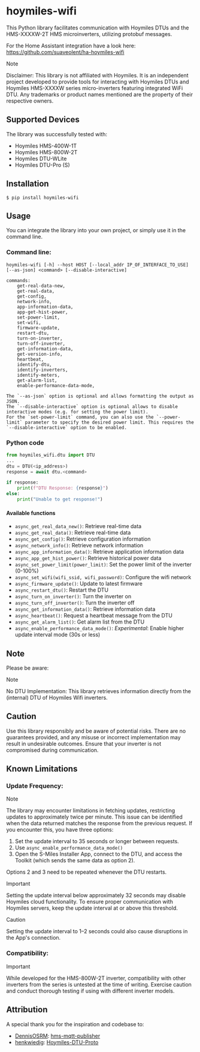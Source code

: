 # hoymiles-wifi

This Python library facilitates communication with Hoymiles DTUs and the HMS-XXXXW-2T HMS microinverters, utilizing protobuf messages.

For the Home Assistant integration have a look here:
https://github.com/suaveolent/ha-hoymiles-wifi

> [!NOTE]
> Disclaimer: This library is not affiliated with Hoymiles. It is an independent project developed to provide tools for interacting with Hoymiles DTUs and Hoymiles HMS-XXXXW series micro-inverters featuring integrated WiFi DTU. Any trademarks or product names mentioned are the property of their respective owners.

## Supported Devices

The library was successfully tested with:

- Hoymiles HMS-400W-1T
- Hoymiles HMS-800W-2T
- Hoymiles DTU-WLite
- Hoymiles DTU-Pro (S)

## Installation

```
$ pip install hoymiles-wifi
```

## Usage

You can integrate the library into your own project, or simply use it in the command line.

### Command line:

```
hoymiles-wifi [-h] --host HOST [--local_addr IP_OF_INTERFACE_TO_USE] [--as-json] <command> [--disable-interactive]

commands:
    get-real-data-new,
    get-real-data,
    get-config,
    network-info,
    app-information-data,
    app-get-hist-power,
    set-power-limit,
    set-wifi,
    firmware-update,
    restart-dtu,
    turn-on-inverter,
    turn-off-inverter,
    get-information-data,
    get-version-info,
    heartbeat,
    identify-dtu,
    identify-inverters,
    identify-meters,
    get-alarm-list,
    enable-performance-data-mode,

The `--as-json` option is optional and allows formatting the output as JSON.
The `--disable-interactive` option is optional allows to disable interactive modes (e.g. for setting the power limit).
For the `set-power-limit` command, you can also use the `--power-limit` parameter to specify the desired power limit. This requires the `--disable-interactive` option to be enabled.
```

### Python code

```python
from hoymiles_wifi.dtu import DTU
...
dtu = DTU(<ip_address>)
response = await dtu.<command>

if response:
    print(f"DTU Response: {response}")
else:
    print("Unable to get response!")
```

#### Available functions

- `async_get_real_data_new()`: Retrieve real-time data
- `async_get_real_data()`: Retrieve real-time data
- `async_get_config()`: Retrieve configuration information
- `async_network_info()`: Retrieve network information
- `async_app_information_data()`: Retrieve application information data
- `async_app_get_hist_power()`: Retrieve historical power data
- `async_set_power_limit(power_limit)`: Set the power limit of the inverter (0-100%)
- `async_set_wifi(wifi_ssid, wifi_password)`: Configure the wifi network
- `async_firmware_update()`: Update to latest firmware
- `async_restart_dtu()`: Restart the DTU
- `async_turn_on_inverter()`: Turn the inverter on
- `async_turn_off_inverter()`: Turn the inverter off
- `async_get_information_data()`: Retrieve information data
- `async_heartbeat()`: Request a heartbeat message from the DTU
- `async_get_alarm_list()`: Get alarm list from the DTU
- `async_enable_performance_data_mode()`: _Experimental_: Enable higher update interval mode (30s or less)

## Note

Please be aware:

> [!NOTE]
> No DTU Implementation: This library retrieves information directly from the (internal) DTU of Hoymiles Wifi inverters.

## Caution

Use this library responsibly and be aware of potential risks. There are no guarantees provided, and any misuse or incorrect implementation may result in undesirable outcomes. Ensure that your inverter is not compromised during communication.

## Known Limitations

### Update Frequency:

> [!NOTE]
> The library may encounter limitations in fetching updates, restricting updates to approximately twice per minute.
> This issue can be identified when the data returned matches the response from the previous request.
> If you encounter this, you have three options:
>
> 1. Set the update interval to 35 seconds or longer between requests.
> 2. Use `async_enable_performance_data_mode()`
> 3. Open the S-Miles Installer App, connect to the DTU, and access the Toolkit (which sends the same data as option 2).
>
> Options 2 and 3 need to be repeated whenever the DTU restarts.

> [!IMPORTANT]
> Setting the update interval below approximately 32 seconds may disable Hoymiles cloud functionality. To ensure proper communication with Hoymiles servers, keep the update interval at or above this threshold.

> [!CAUTION]
> Setting the update interval to 1–2 seconds could also cause disruptions in the App's connection.

### Compatibility:

> [!IMPORTANT]
> While developed for the HMS-800W-2T inverter, compatibility with other inverters from the series is untested at the time of writing. Exercise caution and conduct thorough testing if using with different inverter models.

## Attribution

A special thank you for the inspiration and codebase to:

- [DennisOSRM](https://github.com/DennisOSRM): [hms-mqtt-publisher](https://github.com/DennisOSRM/hms-mqtt-publisher)
- [henkwiedig](https://github.com/henkwiedig): [Hoymiles-DTU-Proto](https://github.com/henkwiedig/Hoymiles-DTU-Proto)
